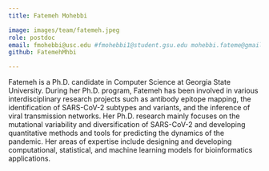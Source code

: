 ```yaml
---
title: Fatemeh Mohebbi

image: images/team/fatemeh.jpeg
role: postdoc
email: fmohebbi@usc.edu #fmohebbi1@student.gsu.edu mohebbi.fateme@gmail.com
github: FatemehMhbi

---
```


Fatemeh is a Ph.D. candidate in Computer Science at Georgia State University. During her Ph.D. program, Fatemeh has been involved in various interdisciplinary research projects such as antibody epitope mapping, the identification of SARS-CoV-2 subtypes and variants, and the inference of viral transmission networks. Her Ph.D. research mainly focuses on the mutational variability and diversification of SARS-CoV-2 and developing quantitative methods and tools for predicting the dynamics of the pandemic. Her areas of expertise include designing and developing computational, statistical, and machine learning models for bioinformatics applications.
